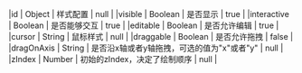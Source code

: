 |id               | Object    | 样式配置                   | null |
|visible          | Boolean   | 是否显示                   | true |
|interactive      | Boolean   | 是否能够交互               | true |
|editable         | Boolean   | 是否允许编辑               | true |
|cursor           | String    | 鼠标样式                   | null |
|draggable        | Boolean   | 是否允许拖拽                | false |
|dragOnAxis       | String    | 是否沿x轴或者y轴拖拽，可选的值为"x"或者"y" | null |
|zIndex           | Number    | 初始的zIndex，决定了绘制顺序 | null |
